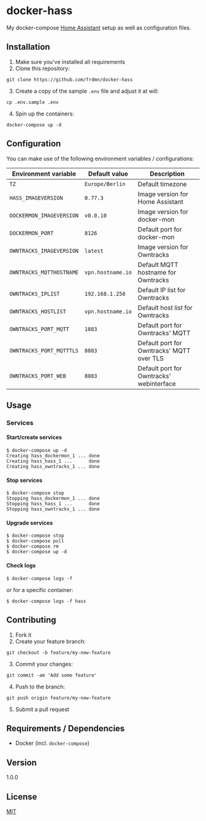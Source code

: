 # docker-hass

My docker-compose [Home Assistant](https://www.home-assistant.io/) setup as well as configuration files.

## Installation

1. Make sure you've installed all requirements
2. Clone this repository:

```shell
git clone https://github.com/frdmn/docker-hass
```

3. Create a copy of the sample `.env` file and adjust it at will:

```shell
cp .env.sample .env
```

4. Spin up the containers:

```shell
docker-compose up -d
```

## Configuration

You can make use of the following environment variables / configurations:

| Environment variable | Default value | Description
|----------------------|---------------|------------|
| `TZ` | `Europe/Berlin` | Default timezone |
| `HASS_IMAGEVERSION` | `0.77.3` | Image version for Home Assistant |
| `DOCKERMON_IMAGEVERSION` | `v0.0.10` | Image version for docker-mon |
| `DOCKERMON_PORT` | `8126` | Default port for docker-mon |
| `OWNTRACKS_IMAGEVERSION` | `latest` | Image version for Owntracks |
| `OWNTRACKS_MQTTHOSTNAME` | `vpn.hostname.io` | Default MQTT hostname for Owntracks |
| `OWNTRACKS_IPLIST` | `192.168.1.250` | Default IP list for Owntracks |
| `OWNTRACKS_HOSTLIST` | `vpn.hostname.io` | Default host list for Owntracks |
| `OWNTRACKS_PORT_MQTT` | `1883` | Default port for Owntracks' MQTT |
| `OWNTRACKS_PORT_MQTTTLS` | `8883` | Default port for Owntracks' MQTT over TLS |
| `OWNTRACKS_PORT_WEB` | `8083` | Default port for Owntracks' webinterface |

## Usage

### Services

#### Start/create services

```shell
$ docker-compose up -d
Creating hass_dockermon_1 ... done
Creating hass_hass_1 ...      done
Creating hass_owntracks_1 ... done
```

#### Stop services

```shell
$ docker-compose stop
Stopping hass_dockermon_1 ... done
Stopping hass_hass_1 ...      done
Stopping hass_owntracks_1 ... done
```

#### Upgrade services

```shell
$ docker-compose stop
$ docker-compose pull
$ docker-compose rm
$ docker-compose up -d
```

#### Check logs

```shell
$ docker-compose logs -f
```

or for a specific container:

```shell
$ docker-compose logs -f hass
```

## Contributing

1. Fork it
2. Create your feature branch:

```shell
git checkout -b feature/my-new-feature
```

3. Commit your changes:

```shell
git commit -am 'Add some feature'
```

4. Push to the branch:

```shell
git push origin feature/my-new-feature
```

5. Submit a pull request

## Requirements / Dependencies

* Docker (incl. `docker-compose`)

## Version

1.0.0

## License

[MIT](LICENSE)
